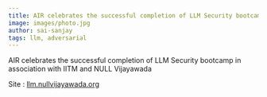```yaml
---
title: AIR celebrates the successful completion of LLM Security bootcamp in association with IITM and NULL Vijayawada
image: images/photo.jpg
author: sai-sanjay
tags: llm, adversarial
---
```


AIR celebrates the successful completion of LLM Security bootcamp in association with IITM and NULL Vijayawada

Site : [llm.nullvijayawada.org](llm.nullvijayawada.org)